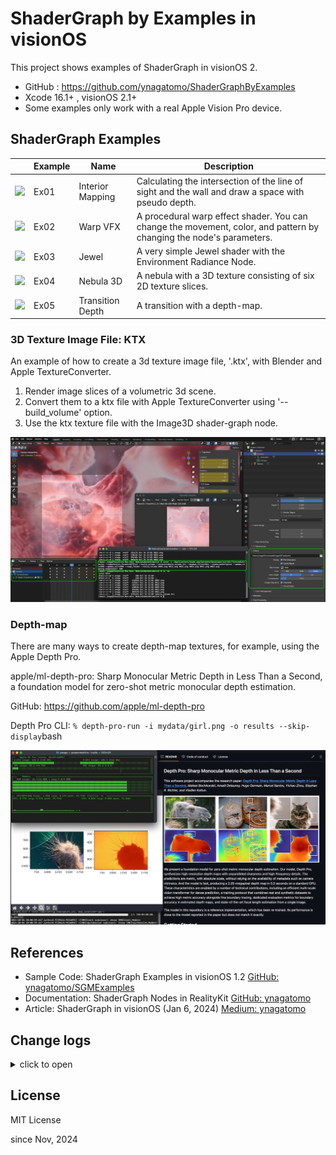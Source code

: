 # ShaderGraph by Examples in visionOS

This project shows examples of ShaderGraph in visionOS 2.

- GitHub : https://github.com/ynagatomo/ShaderGraphByExamples
- Xcode 16.1+ , visionOS 2.1+
- Some examples only work with a real Apple Vision Pro device.

## ShaderGraph Examples

| | Example | Name | Description |
| --- | --- | --- | --- |
| <img src="img/ex01.heic" width=200> | Ex01 | Interior Mapping  | Calculating the intersection of the line of sight and the wall and draw a space with pseudo depth. |
| <img src="img/ex02.heic" width=200> | Ex02 | Warp VFX  | A procedural warp effect shader. You can change the movement, color, and pattern by changing the node's parameters. |
| <img src="img/ex03.heic" width=200> | Ex03 | Jewel  | A very simple Jewel shader with the Environment Radiance Node. |
| <img src="img/ex04.heic" width=200> | Ex04 | Nebula 3D  | A nebula with a 3D texture consisting of six 2D texture slices. |
| <img src="img/ex05.heic" width=200> | Ex05 | Transition Depth | A transition with a depth-map. |

### 3D Texture Image File: KTX

An example of how to create a 3d texture image file, '.ktx', with Blender and Apple TextureConverter. 

1. Render image slices of a volumetric 3d scene.
2. Convert them to a ktx file with Apple TextureConverter using '--build_volume' option.
3. Use the ktx texture file with the Image3D shader-graph node.

<img src="img/howtocreate3dtexture.jpg">

### Depth-map

There are many ways to create depth-map textures, for example, using the Apple Depth Pro.

apple/ml-depth-pro: Sharp Monocular Metric Depth in Less Than a Second, 
a foundation model for zero-shot metric monocular depth estimation.

GitHub: https://github.com/apple/ml-depth-pro

Depth Pro CLI: ```% depth-pro-run -i mydata/girl.png -o results --skip-display```bash

<img src="img/appledepthpro.jpg">

## References

- Sample Code: ShaderGraph Examples in visionOS 1.2 [GitHub: ynagatomo/SGMExamples](https://github.com/ynagatomo/SGMExamples)
- Documentation: ShaderGraph Nodes in RealityKit [GitHub: ynagatomo](https://github.com/ynagatomo/evolution-Metal-ARKit-RealityKit-sheet#shadergraph-nodes-in-realitykit)
- Article: ShaderGraph in visionOS (Jan 6, 2024) [Medium: ynagatomo](https://levelup.gitconnected.com/shadergraph-in-visionos-45598e49626c)

## Change logs

<details>
<summary>click to open</summary>

1. [Nov 3, 2024] Added the Ex01, "Interior Mapping Shader"
1. [Nov 17, 2024] Added the Ex04, "Nebura with a 3D texture"

</details>

## License

MIT License

since Nov, 2024
